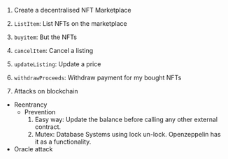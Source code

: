 1. Create a decentralised NFT Marketplace
  1. `ListItem`: List NFTs on the marketplace
  2. `buyitem`: But the NFTs
  3. `cancelItem`: Cancel a listing
  4. `updateListing`: Update a price
  5. `withdrawProceeds`: Withdraw payment for my bought NFTs

2. Attacks on blockchain
- Reentrancy
  - Prevention
    1. Easy way: Update the balance before calling any other external contract.
    2. Mutex: Database Systems using lock un-lock. Openzeppelin has it as a functionality.
- Oracle attack